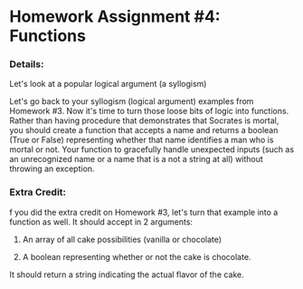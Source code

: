 # Homework Assignment #4: Functions

### Details:
 
Let's look at a popular logical argument (a syllogism)

Let's go back to your syllogism (logical argument) examples from Homework #3. Now it's time to turn those loose bits of logic into functions. Rather than having procedure that demonstrates that Socrates is mortal, you should create a function that accepts a name and returns a boolean (True or False) representing whether that name identifies a man who is mortal or not. Your function to gracefully handle unexpected inputs (such as an unrecognized name or a name that is a not a string at all) without throwing an exception.


### Extra Credit:
f you did the extra credit on Homework #3, let's turn that example into a function as well. It should accept in 2 arguments:

1. An array of all cake possibilities (vanilla or chocolate)

2. A boolean representing whether or not the cake is chocolate.

It should return a string indicating the actual flavor of the cake.
